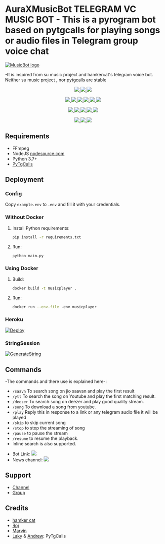 # AuraXMusicBot TELEGRAM VC MUSIC BOT - This is a pyrogram bot based on pytgcalls for playing songs or audio files in Telegram group voice chat
[![MusicBot logo](https://telegra.ph/file/216154bbdfda219ee1d34.jpg)](https://t.me/AuraXNetwork)


-It is inspired from su music project and hamkercat's telegram voice bot.
Neither su music project , nor pytgcalls are stable


<p align="center">
<a href="https://app.codacy.com/gh/utkarsh542/Pitermusicbot?utm_source=github.com&utm_medium=referral&utm_content=utkarsh542/Pitermusicbot&utm_campaign=Badge_Grade_Settings" alt="Codacy Badge">
<img src="https://api.codacy.com/project/badge/Grade/6141417ceaf84545bab6bd671503df51" /> </a>
<a href="https://github.com/utkarsh542/Pitermusicbot" alt="Libraries.io dependency status for GitHub repo"> <img src="https://img.shields.io/librariesio/github/utkarsh542/Pitermusicbot" /> </a>
<a href="http://hits.dwyl.com/utkarsh542/Pitermusicbot" alt="HitCount"> <img src="http://hits.dwyl.com/utkarsh542/Pitermusicbot.svg" /> </a>
</p>
<p align="center">
<a href="https://github.com/utkarsh542/Pitermusicbot" alt="GitHub closed issues"> <img src="https://img.shields.io/github/issues-closed-raw/utkarsh542/Pitermusicbot?style=flat&logo=github&color=success" /> </a>
<a href="https://github.com/utkarsh542/Pitermusicbot" alt="GitHub commit activity"> <img src="https://img.shields.io/github/commit-activity/m/utkarsh542/Pitermusicbot" /> </a>
<a href="https://github.com/utkarsh542/Pitermusicbot/graphs/contributors" alt="GitHub contributors"> <img src="https://img.shields.io/github/contributors/utkarsh542/Pitermusicbot?style=flat&logo=github" /> </a>
<a href="https://github.com/utkarsh542/Pitermusicbot/network/members" alt="GitHub forks"> <img src="https://img.shields.io/github/forks/utkarsh542/Pitermusicbot?label=Forks&logo=github" /> </a>
<a href="https://github.com/utkarsh542/Pitermusicbot" alt="GitHub closed pull requests"> <img src="https://img.shields.io/github/issues-pr-closed-raw/utkarsh542/Pitermusicbot?color=success" /> </a>
<a href="https://github.com/utkarsh542/Pitermusicbot" alt="GitHub issues"> <img src="https://img.shields.io/github/issues-raw/utkarsh542/Pitermusicbot?style=flat&logo=github&color=yellow" /> </a>
</p>
<p align="center">
<a href="https://github.com/utkarsh542/Pitermusicbot" alt="GitHub release (latest by date including pre-releases)"> <img src="https://img.shields.io/github/v/release/utkarsh542/Pitermusicbot?include_prereleases?style=flat&logo=github" /> </a>
<a href="https://www.python.org/" alt="made-with-python"> <img src="https://img.shields.io/badge/Made%20with-Python-1f425f.svg?style=flat&logo=python&color=blue" /> </a>
<a href="https://github.com/utkarsh542/Pitermusicbot" alt="Docker!"> <img src="https://aleen42.github.io/badges/src/docker.svg" /> </a>
<a href="https://github.com/utkarsh542/Pitermusicbot" alt="GitHub repo size"> <img src="https://img.shields.io/github/repo-size/utkarsh542/Pitermusicbot" /> </a>
<a href="https://github.com/utkarsh542/Pitermusicbot/blob/master/LICENSE" alt="GPLv3 license"> <img src="https://img.shields.io/badge/License-GPLv3-blue.svg" /> </a>
</p>
<p align="center">
<a href="https://t.me/AuraXMusicBotUpdates" alt="Telegram!"> <img src="https://aleen42.github.io/badges/src/telegram.svg" /> </a>
<a href="https://github.com/utkarsh542/Pitermusicbot/graphs/commit-activity" alt="Maintenance"> <img src="https://img.shields.io/badge/Maintained%3F-yes-green.svg" /> </a>
<a href="https://makeapullrequest.com" alt="PRs Welcome"> <img src="https://img.shields.io/badge/PRs-welcome-brightgreen.svg?style=flat-square" /> </a>
</p>


## Requirements

- FFmpeg
- NodeJS [nodesource.com](https://nodesource.com/)
- Python 3.7+
- [PyTgCalls](https://github.com/pytgcalls/pytgcalls)

## Deployment

### Config

Copy `example.env` to `.env` and fill it with your credentials.

### Without Docker

1. Install Python requirements:
   ```bash
   pip install -r requirements.txt
   ```
2. Run:
   ```bash
   python main.py
   ```

### Using Docker

1. Build:
   ```bash
   docker build -t musicplayer .
   ```
2. Run:
   ```bash
   docker run --env-file .env musicplayer
   ```

### Heroku
 [![Deploy](https://www.herokucdn.com/deploy/button.svg)](https://heroku.com/deploy?template=https://github.com/utkarsh542/Pitermusicbot.git)

### StringSession

[![GenerateString](https://img.shields.io/badge/repl.it-generateString-yellowgreen)](https://replit.com/@itzgauravv/AuraXVCBot#main.py) 

## Commands
-The commands and there use is explained here-:
- `/saavn` To search song on jio saavan and play the first result 
- `/ytt` To search the song on Youtube and play the first matching result.
- `/deezer` To search song on deezer and play good quality stream.
- `/song` To download a song from youtube.
- `/play` Reply this in response to a link or any telegram audio file it will be played 
- `/skip` to skip current song 
- `/stop` to stop the streaming of song 
- `/pause` to pause the stream 
- `/resume` to resume the playback. 
- Inline search is also supported.

* Bot Link:  <a href="https://t.me/AuraXMusicBot" alt="AuraXMusicBot"> <img src="https://img.shields.io/badge/%F0%9F%A4%96%20-AuraXMusicBot-blue" /> </a>
* News channel: <a  href="https://t.me/AuraXUpdates" alt="AuraXMusicBot Updates"> <img  src="https://img.shields.io/badge/%F0%9F%92%A1-AuraXMusicBot%20Updates-9cf" /> </a>

## Support
- [Channel](https://t.me/AuraXNetwork)
- [Group](https://t.me/AuraXSupport)

## Credits
- [hamker cat](https://github.com/thehamkercat/Telegram_VC_Bot)
- [Roj](https://github.com/rojserbest)
- [Marvin](https://github.com/BlackStoneReborn)
- [Laky](https://github.com/Laky-64) & [Andrew](https://github.com/AndrewLaneX): PyTgCalls

